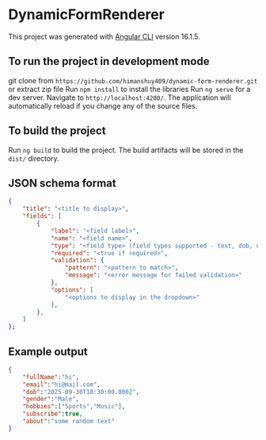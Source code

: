 # DynamicFormRenderer

This project was generated with [Angular CLI](https://github.com/angular/angular-cli) version 16.1.5.

## To run the project in development mode
git clone from `https://github.com/himanshuy409/dynamic-form-renderer.git` or extract zip file
Run `npm install` to install the libraries
Run `ng serve` for a dev server. Navigate to `http://localhost:4200/`. The application will automatically reload if you change any of the source files.

## To build the project

Run `ng build` to build the project. The build artifacts will be stored in the `dist/` directory.

## JSON schema format
```json
{
    "title": "<title to display>",
    "fields": [
        {
            "label": "<field label>",
            "name": "<field name>",
            "type": "<field type> (field types supported - text, dob, dropdown, multiselect, checkbox, textarea)",
            "required": "<true if required>",
            "validation": {
                "pattern": "<pattern to match>",
                "message": "<error message for failed validation>"
            },
            "options": [
                "<options to display in the dropdown>"
            ],
        },
    ]
};
```

## Example output
```json
{
    "fullName":"hi",
    "email":"hi@mail.com",
    "dob":"2025-09-30T18:30:00.000Z",
    "gender":"Male",
    "hobbies":["Sports","Music"],
    "subscribe":true,
    "about":"some random text"
}
```